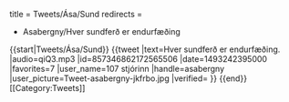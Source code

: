 title = Tweets/Ása/Sund
redirects =
- Asabergny/Hver sundferð er endurfæðing
>>>>

{{start|Tweets/Ása/Sund}}
{{tweet
|text=Hver sundferð er endurfæðing.
|audio=qiQ3.mp3
|id=857346862172565506
|date=1493242395000
|favorites=7
|user_name=107 stjórinn
|handle=asabergny
|user_picture=Tweet-asabergny-jkfrbo.jpg
|verified=
}}
{{end}}<noinclude>
[[Category:Tweets]]
</noinclude>
